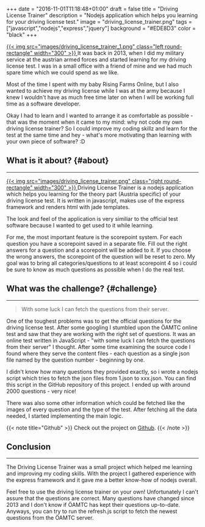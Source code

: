 +++
date = "2016-11-01T11:18:48+01:00"
draft = false
title = "Driving License Trainer"
description = "Nodejs application which helps you learning for your driving license test."
image = "driving_license_trainer.png"
tags = ["javascript","nodejs","express","jquery"]
background = "#EDE8D3"
color = "black"
+++

<a class="image-link" href="../../images/driving_license_trainer_1.png" title="Driving License Trainer">
    {{< img src="images/driving_license_trainer_1.png" class="left round-rectangle" width="300" >}}
</a>
It was back in 2013, when I did my military service at the austrian armed forces and started learning for my driving license test. I was in a small office with a friend of mine and we had much spare time which we could spend as we like.

Most of the time I spent with my baby Rising Farms Online, but I also wanted to achieve my driving license while I was at the army because I knew I wouldn't have as much free time later on when I will be working full time as a software developer.

Okay I had to learn and I wanted to arrange it as comfortable as possible - that was the moment when it came to my mind: why not code my own driving license trainer? So I could improve my coding skillz and learn for the test at the same time and hey - what's more motivating than learning with your own piece of software? :D

## What is it about?  {#about}
---

<a class="image-link" href="../../images/driving_license_trainer.png" title="Scorepoint System">
    {{< img src="images/driving_license_trainer.png" class="right round-rectangle" width="300" >}}
</a>
Driving License Trainer is a nodejs application which helps you learning for the theory part (Austria specific) of your driving license test. It is written in javascript, makes use of the express framework and renders html with jade templates.


The look and feel of the application is very similiar to the official test software because I wanted to get used to it while learning.

For me, the most important feature is the scorepoint system. For each question you have a scorepoint saved in a separate file. Fill out the right answers for a question and a scorepoint will be added to it. If you choose the wrong answers, the scorepoint of the question will be reset to zero. My goal was to bring all categories/questions to at least scorepoint 4 so i could be sure to know as much questions as possible when I do the real test.

## What was the challenge? {#challenge}
---

> With some luck I can fetch the questions from their server.

One of the toughest problems was to get the official questions for the driving license test. After some googling I stumbled upon the ÖAMTC online test and saw that they are working with the right set of questions. It was an online test written in JavaScript - "with some luck I can fetch the questions from their server" I thought. After some time examining the source code I found where they serve the content files - each question as a single json file named by the question number - beginning by one.

I didn't know how many questions they provided exactly, so i wrote a nodejs script which tries to fetch the json files from 1.json to xxx.json. You can find this script in the GitHub repository of this project. I ended up with around 2000 questions - very nice!

There was also some other information which could be fetched like the images of every question and the type of the test. After fetching all the data needed, I started implementing the main logic.

{{< note title="Github" >}}
Check out the project on [<i class="fa fa-github"></i> Github](https://github.com/dsumer/driving-license-trainer).
{{< /note >}}

## Conclusion
---

The Driving License Trainer was a small project which helped me learning and improving my coding skills. With the project I gathered experience with the express framework and it gave me a better know-how of nodejs overall.

Feel free to use the driving license trainer on your own! Unfortunately I can't assure that the questions are correct. Many questions have changed since 2013 and I don't know if ÖAMTC has kept their questions up-to-date. Anyways, you can try to run the refresh.js script to fetch the newest questions from the ÖAMTC server.